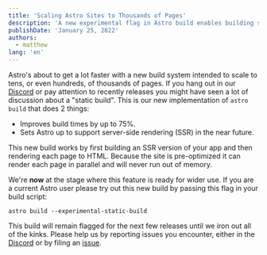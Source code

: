 ```yaml
---
title: 'Scaling Astro Sites to Thousands of Pages'
description: 'A new experimental flag in Astro build enables building sites with tens of thousands of pages.'
publishDate: 'January 25, 2022'
authors:
  - matthew
lang: 'en'
---
```


Astro's about to get a lot faster with a new build system intended to scale to tens, or even hundreds, of thousands of pages. If you hang out in our [Discord](https://astro.build/chat) or pay attention to recently releases you might have seen a lot of discussion about a "static build". This is our new implementation of `astro build` that does 2 things:

- Improves build times by up to 75%.
- Sets Astro up to support server-side rendering (SSR) in the near future.

This new build works by first building an SSR version of your app and then rendering each page to HTML. Because the site is pre-optimized it can render each page in parallel and will never run out of memory.

We're __now__ at the stage where this feature is ready for wider use. If you are a current Astro user please try out this new build by passing this flag in your build script:

```shell
astro build --experimental-static-build
```

This build will remain flagged for the next few releases until we iron out all of the kinks. Please help us by reporting issues you encounter, either in the [Discord](https://astro.build/chat) or by filing an [issue](https://github.com/withastro/astro/issues/new/choose).